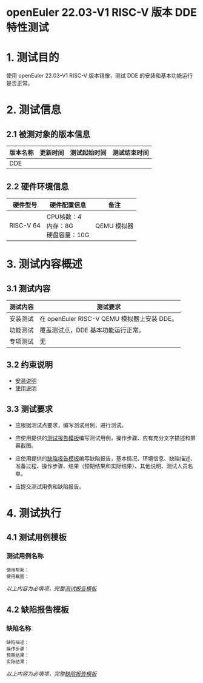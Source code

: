 # openEuler 22.03-V1 RISC-V 版本 DDE 特性测试

# 1. 测试目的

使用 openEuler 22.03-V1 RISC-V 版本镜像，测试 DDE 的安装和基本功能运行是否正常。

# 2. 测试信息

## 2.1 被测对象的版本信息

| 版本名称 | 更新时间 | 测试起始时间 | 测试结束时间 |
|----------|----------|--------------|--------------|
| DDE      |          |              |              |

## 2.2 硬件环境信息

| 硬件型号  | 硬件配置信息                            | 备注        |
|-----------|-----------------------------------------|-------------|
| RISC-V 64 | CPU核数：4<br>内存：8G<br>硬盘容量：10G | QEMU 模拟器 |

# 3. 测试内容概述

## 3.1 测试内容

| 测试内容 | 测试要求                                    |
|----------|---------------------------------------------|
| 安装测试 | 在 openEuler RISC-V QEMU 模拟器上安装 DDE。 |
| 功能测试 | 覆盖测试点，DDE 基本功能运行正常。          |
| 专项测试 | 无                                          |

## 3.2 约束说明

- [安装说明](./DDE_installation_guide.md)
- [使用说明](./DDE_userguide.md)

## 3.3 测试要求

- 应根据测试点要求，编写测试用例，进行测试。

- 应使用提供的[测试报告模板](./测试报告模板.md)编写测试用例，操作步骤、应有充分文字描述和屏幕截图。

- 应使用提供的[缺陷报告模板](./缺陷报告模板.md)编写缺陷报告，基本情况、环境信息、缺陷描述、准备过程、操作步骤、结果（预期结果和实际结果）、其他说明、测试人员名单。

- 应提交测试用例和缺陷报告。

# 4. 测试执行

## 4.1 测试用例模板

### 测试用例名称

    使用帮助：
    使用截图：

*以上内容为必填项，完整[测试报告模板](./测试报告模板.md)*

## 4.2 缺陷报告模板

### 缺陷名称

    缺陷描述：
    操作步骤：
    预期结果：
    实际结果：

*以上内容为必填项，完整[缺陷报告模板](./测试报告模板.md)*